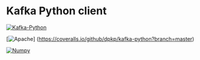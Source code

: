 # Kafka Python client

[![Kafka-Python](https://img.shields.io/pypi/pyversions/kafka-python.svg)](https://pypi.python.org/pypi/kafka-python)

[![Apache](https://img.shields.io/badge/license-Apache%202-blue.svg)]
(https://coveralls.io/github/dpkp/kafka-python?branch=master)

[![Numpy](https://img.shields.io/badge/numpy-%23013243.svg?style=for-the-badge&logo=numpy&logoColor=white)](https://pypi.org/project/numpy/)
